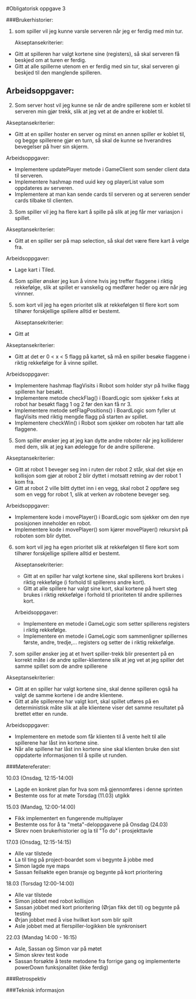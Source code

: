 #Obligatorisk oppgave 3

###Brukerhistorier:
1) som spiller vil jeg kunne varsle serveren når jeg er ferdig med min tur.

   Akseptansekriterier:
  - Gitt at spilleren har valgt kortene sine (registers), så skal serveren
    få beskjed om at turen er ferdig.
  - Gitt at alle spillerne utenom en er ferdig med sin tur, skal serveren
    gi beskjed til den manglende spilleren.

   Arbeidsoppgaver:
   - 

2) Som server host vil jeg kunne se når de andre spillerene som er koblet til serveren min
gjør trekk, slik at jeg vet at de andre er koblet til.
   
Akseptansekriterier:
- Gitt at en spiller hoster en server og minst en annen spiller er koblet til, og begge spillerene
  gjør en turn, så skal de kunne se hverandres bevegelser på hver sin skjerm.
  
Arbeidsoppgaver:
- Implementere updatePlayer metode i GameClient som sender client data til serveren.
- Implementere hashmap med uuid key og playerList value som oppdateres av serveren.
- Implementere at man kan sende cards til serveren og at serveren sender cards tilbake til clienten.

3) Som spiller vil jeg ha flere kart å spille på slik at jeg får mer variasjon i spillet.

Akseptansekriterier:
- Gitt at en spiller ser på map selection, så skal det være flere kart å velge fra.

Arbeidsoppgaver:
- Lage kart i Tiled.

4) Som spiller ønsker jeg kun å vinne hvis jeg treffer flaggene i riktig rekkefølge, slik at spillet
er vanskelig og medfører heder og ære når jeg vinnner.

5) som kort vil jeg ha egen prioritet slik at rekkefølgen til flere kort
   som tilhører forskjellige spillere alltid er bestemt.

   Akseptansekriterier:
  - Gitt at
   
Akseptansekriterier:
- Gitt at det er 0 < x < 5 flagg på kartet, så må en spiller besøke flaggene i riktig rekkefølge
for å vinne spillet.
  
Arbeidsoppgaver:
- Implementere hashmap flagVisits i Robot som holder styr på hvilke flagg spilleren har besøkt.
- Implementere metode checkFlag() i BoardLogic som sjekker f.eks at robot har besøkt flagg 1 og 2 før den kan få nr 3.
- Implementere metode setFlagPositions() i BoardLogic som fyller ut flagVisits med riktig mengde flagg
på starten av spillet.
- Implementere checkWin() i Robot som sjekker om roboten har tatt alle flaggene.

5) Som spiller ønsker jeg at jeg kan dytte andre roboter når jeg kolliderer med dem, slik at jeg
kan ødelegge for de andre spillerene.
   
Akseptansekriterier:
- Gitt at robot 1 beveger seg inn i ruten der robot 2 står, skal det skje en kollisjon som gjør
at robot 2 blir dyttet i motsatt retning av der robot 1 kom fra.
- Gitt at robot 2 ville blitt dyttet inn i en vegg, skal robot 2 oppføre seg som en vegg for
  robot 1, slik at verken av robotene beveger seg.
  
Arbeidsoppgaver:
- Implementere kode i movePlayer() i BoardLogic som sjekker om den nye posisjonen inneholder
en robot.
- Implementere kode i movePlayer() som kjører movePlayer() rekursivt på roboten som blir dyttet.

6) som kort vil jeg ha egen prioritet slik at rekkefølgen til flere kort
   som tilhører forskjellige spillere alltid er bestemt.

   Akseptansekriterier:
   - Gitt at en spiller har valgt kortene sine, skal spillerens kort brukes
     i riktig rekkefølge (i forhold til spillerens andre kort).
   - Gitt at alle spillere har valgt sine kort, skal kortene på hvert steg
     brukes i riktig rekkefølge i forhold til prioriteten til andre spillernes
     kort.

   Arbeidsoppgaver:
   - Implementere en metode i GameLogic som setter spillerens registers i riktig
     rekkefølge.
   - Implementere en metode i GameLogic som sammenligner spillernes første, andre,
     tredje,... registers og setter de i riktig rekkefølge.
     

7) som spiller ønsker jeg at et hvert spiller-trekk blir presentert på en korrekt måte i de andre spiller-klientene slik at jeg vet at jeg spiller det samme spillet som de andre spillerene

Akseptansekriterier:
- Gitt at en spiller har valgt kortene sine, skal denne spilleren også ha valgt
de samme kortene i de andre klientene.
- Gitt at alle spillerene har valgt kort, skal spillet utføres på en deterministisk
måte slik at alle klientene viser det samme resultatet på brettet etter en runde.
  
Arbeidsoppgaver:
- Implementere en metode som får klienten til å vente helt til alle spillerene har
låst inn kortene sine.
- Når alle spillene har låst inn kortene sine skal klienten bruke den sist oppdaterte
informasjonen til å spille ut runden.
  
###Møtereferater:


10.03 (Onsdag, 12:15-14:00)
- Lagde en konkret plan for hva som må gjennomføres i denne sprinten
- Bestemte oss for at møte Torsdag (11.03) utgikk

15.03 (Mandag, 12:00-14:00)
- Fikk implementert en fungerende multiplayer
- Bestemte oss for å ta "meta"-deloppgavene på Onsdag (24.03)
- Skrev noen brukerhistorier og la til "To do" i prosjekttavle

17.03 (Onsdag, 12:15-14:15)
- Alle var tilstede 
- La til ting på project-boardet som vi begynte å jobbe med
- Simon lagde nye maps
- Sassan feilsøkte egen bransje og begynte på kort prioritering

18.03 (Torsdag 12:00-14:00)
- Alle var tilstede
- Simon jobbet med robot kollisjon
- Sassan jobbet med kort prioritering (Ørjan fikk det til) og begynte på testing
- Ørjan jobbet med å vise hvilket kort som blir spilt
- Asle jobbet med at flerspiller-logikken ble synkronisert


22.03 (Mandag 14:00 - 16:15)
- Asle, Sassan og Simon var på møtet
- Simon skrev test kode
- Sassan forsøkte å teste metodene fra forrige gang og implementerte powerDown
  funksjonalitet (ikke ferdig)

###Retrospektiv

###Teknisk informasjon
